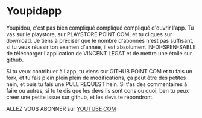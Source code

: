 # Youpidapp
Youpidou, c'est pas bien compliqué compliqué compliqué d'ouvrir l'app. Tu vas sur le playstore, sur PLAYSTORE POINT COM, et tu cliques sur download.
Je tiens à préciser que le nombre d'abonnés n'est pas suffisant, si tu veux réussir ton examen d'année, il est absolument IN-DI-SPEN-SABLE de télécharger
l'application de VINCENT LEGAT et de mettre une étoile sur github.

Si tu veux contribuer à l'app, tu viens sur GITHUB POINT COM et tu fais un fork, et tu fais plein plein plein de modifications, 
ça peut être des petites hein, et puis tu fais une PULL REQUEST hein.
Si t'as des commentaires à faire ou autres, si tu te dis que les devs ils sont cons ou quoi, ben tu peux créer une petite issue sur github, 
et les devs te répondront.

ALLEZ VOUS ABONNER sur [YOUTUBE.COM](https://www.youtube.com/channel/UC-QAurzK1czAlnMFOqkfxfw) 